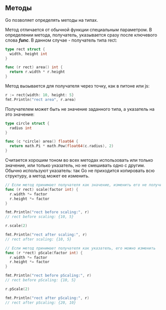 ## Методы

Go позволяет определять методы на типах.

Метод отличается от обычной функции специальным параметром. В определении метода, получатель, указывается сразу после ключевого слова ***func***. В данном случае - получатель типа rect:

```go
type rect struct {
  width, height int
}

func (r rect) area() int {
  return r.width * r.height
}
```

 Метод вызывается для получателя через точку, как в питоне или js:

```go
r := rect{width: 10, height: 5}
fmt.Println("rect area", r.area)
```

Получателем может быть не значение заданного типа, а указатель на это значение:

```go
type circle struct {
  radius int
}

func (c *circle) area() float64 {
  return math.Pi * math.Pow(float64(c.radius), 2)
}
```

Считается  хорошим тоном во всех методах использовать или только значение, или только указатель, но не смешивать одно с другим. Обычно используют указатель: так Go не приходится копировать всю структуру, а метод может ее изменить.

```go
// Если метод принимает получателя как значение, изменить его не получится
func (r rect) scale(factor int) {
  r.width *= factor
  r.height *= factor
}

fmt.Println("rect before scaling:", r)
// rect before scaling: {10, 5}

r.scale(2)

fmt.Println("rect after scaling:", r)
// rect after scaling: {10, 5}
```

```go
// Если метод принимает получателя как указатель, его можно изменить
func (r *rect) pScale(factor int) {
  r.width *= factor
  r.height *= factor
}

fmt.Println("rect before pScaling:", r)
// rect before pScaling: {10, 5}

r.pScale(2)

fmt.Println("rect after pScaling:", r)
// rect after pScaling: {20, 10}
```

